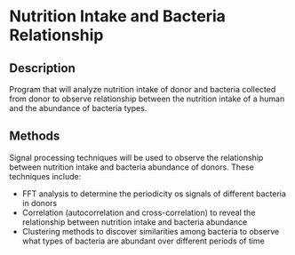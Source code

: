 # Nutrition Intake and Bacteria Relationship

## Description
Program that will analyze nutrition intake of donor and bacteria collected from donor to observe relationship between the nutrition intake of a human and the abundance of bacteria types.

## Methods
Signal processing techniques will be used to observe the relationship between nutrition intake and bacteria abundance of donors. These techniques include:
* FFT analysis to determine the periodicity os signals of different bacteria in donors
* Correlation (autocorrelation and cross-correlation) to reveal the relationship between nutrition intake and bacteria abundance
* Clustering methods to discover similarities among bacteria to observe what types of bacteria are abundant over different periods of time

